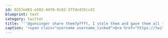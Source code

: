 ```yaml
---
id: 0257ed81-e502-44f0-9c82-377dcd35ccd1
blueprint: text
category: twitter
title: '''@gunsinger share them?pffft, I stole them and gave them all to kids. Just call me "Crayola Hood"'
caption: '<span class="username username_linked">@<a href="https://twitter.com/gunsinger" title="Cynthia Gunsinger">gunsinger</a></span> share them?pffft, I stole them and gave them all to kids. Just call me "Crayola Hood"'
---
```


